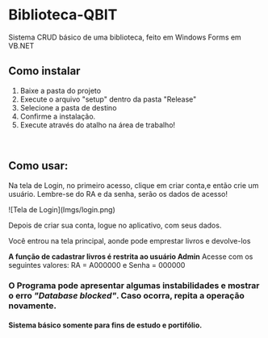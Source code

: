 # Biblioteca-QBIT
 Sistema CRUD básico de uma biblioteca, feito em Windows Forms em VB.NET
 <br>
<h2> Como instalar </h2>
 <ol>
  <li>Baixe a pasta do projeto</li>
  <li>Execute o arquivo "setup" dentro da pasta "Release"</li>
  <li>Selecione a pasta de destino</li>
  <li>Confirme a instalação.</li>
  <li>Execute através do atalho na área de trabalho!</li>
 </ol>
 <br>
<h2>Como usar:</h2>
<p>Na tela de Login, no primeiro acesso, clique em criar conta,e então crie um usuário. Lembre-se do RA e da senha, serão os dados de acesso!</p>
![Tela de Login](Imgs/login.png)
<p>Depois de criar sua conta, logue no aplicativo, com seus dados.</p>
<p>Você entrou na tela principal, aonde pode emprestar livros e devolve-los</p>
<p> <b>A função de cadastrar livros é restrita ao usuário Admin</b> Acesse com os seguintes valores: RA = A000000 e Senha = 000000</p>

<h3>O Programa pode apresentar algumas instabilidades e mostrar o erro <em>"Database blocked"</em>. Caso ocorra, repita a operação novamente. </h3>
<h4>Sistema básico somente para fins de estudo e portifólio.</h4>
